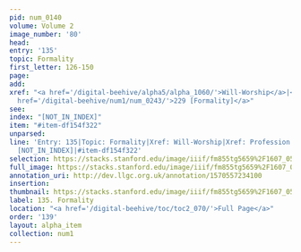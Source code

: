 ```yaml
---
pid: num_0140
volume: Volume 2
image_number: '80'
head: 
entry: '135'
topic: Formality
first_letter: 126-150
page: 
add: 
xref: "<a href='/digital-beehive/alpha5/alpha_1060/'>Will-Worship</a>|<a href='/digital-beehive/alpha5/num_0204/'>Profession</a>|<a
  href='/digital-beehive/num1/num_0243/'>229 [Formality]</a>"
see: 
index: "[NOT_IN_INDEX]"
item: "#item-df154f322"
unparsed: 
line: 'Entry: 135|Topic: Formality|Xref: Will-Worship|Xref: Profession|Xref: 229 [Formality]|Index:
  [NOT_IN_INDEX]|#item-df154f322'
selection: https://stacks.stanford.edu/image/iiif/fm855tg5659%2F1607_0547/758,2136,3023,593/full/0/default.jpg
full_image: https://stacks.stanford.edu/image/iiif/fm855tg5659%2F1607_0547/full/full/0/default.jpg
annotation_uri: http://dev.llgc.org.uk/annotation/1570557234100
insertion: 
thumbnail: https://stacks.stanford.edu/image/iiif/fm855tg5659%2F1607_0547/758,2136,600,180/250,/0/default.jpg
label: 135. Formality
location: "<a href='/digital-beehive/toc/toc2_070/'>Full Page</a>"
order: '139'
layout: alpha_item
collection: num1
---
```


